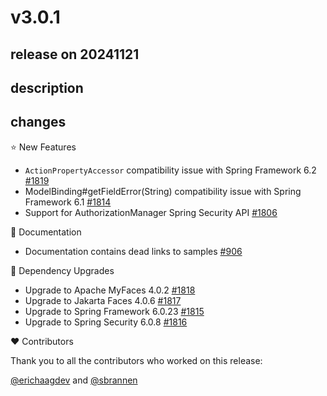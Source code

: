 # v3.0.1

## release on 20241121

## description

## changes

⭐ New Features

* <code>ActionPropertyAccessor</code> compatibility issue with Spring Framework 6.2 <a href="https://github.com/spring-projects/spring-webflow/pull/1819" data-hovercard-type="pull_request" data-hovercard-url="/spring-projects/spring-webflow/pull/1819/hovercard">#1819</a>
* ModelBinding#getFieldError(String) compatibility issue with Spring Framework 6.1 <a href="https://github.com/spring-projects/spring-webflow/issues/1814" data-hovercard-type="issue" data-hovercard-url="/spring-projects/spring-webflow/issues/1814/hovercard">#1814</a>
* Support for AuthorizationManager Spring Security API <a href="https://github.com/spring-projects/spring-webflow/issues/1806" data-hovercard-type="issue" data-hovercard-url="/spring-projects/spring-webflow/issues/1806/hovercard">#1806</a>

📔 Documentation

* Documentation contains dead links to samples <a href="https://github.com/spring-projects/spring-webflow/issues/906" data-hovercard-type="issue" data-hovercard-url="/spring-projects/spring-webflow/issues/906/hovercard">#906</a>

🔨 Dependency Upgrades

* Upgrade to Apache MyFaces 4.0.2 <a href="https://github.com/spring-projects/spring-webflow/issues/1818" data-hovercard-type="issue" data-hovercard-url="/spring-projects/spring-webflow/issues/1818/hovercard">#1818</a>
* Upgrade to Jakarta Faces 4.0.6 <a href="https://github.com/spring-projects/spring-webflow/issues/1817" data-hovercard-type="issue" data-hovercard-url="/spring-projects/spring-webflow/issues/1817/hovercard">#1817</a>
* Upgrade to Spring Framework 6.0.23 <a href="https://github.com/spring-projects/spring-webflow/issues/1815" data-hovercard-type="issue" data-hovercard-url="/spring-projects/spring-webflow/issues/1815/hovercard">#1815</a>
* Upgrade to Spring Security 6.0.8 <a href="https://github.com/spring-projects/spring-webflow/issues/1816" data-hovercard-type="issue" data-hovercard-url="/spring-projects/spring-webflow/issues/1816/hovercard">#1816</a>

❤️ Contributors

Thank you to all the contributors who worked on this release:

<a class="user-mention notranslate" data-hovercard-type="user" data-hovercard-url="/users/erichaagdev/hovercard" data-octo-click="hovercard-link-click" data-octo-dimensions="link_type:self" href="https://github.com/erichaagdev">@erichaagdev</a> and <a class="user-mention notranslate" data-hovercard-type="user" data-hovercard-url="/users/sbrannen/hovercard" data-octo-click="hovercard-link-click" data-octo-dimensions="link_type:self" href="https://github.com/sbrannen">@sbrannen</a>

